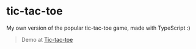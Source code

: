 # tic-tac-toe
My own version of the popular tic-tac-toe game, made with TypeScript :)
 > Demo at [Tic-tac-toe](https://ghasty003.github.io/tic-tac-toe)
